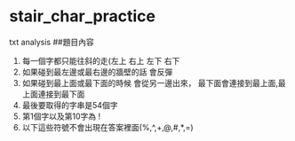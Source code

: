 # stair_char_practice
txt analysis
##題目內容
1. 每一個字都只能往斜的走(左上 右上 左下 右下
2. 如果碰到最左邊或最右邊的牆壁的話 會反彈
3. 如果碰到最上面或最下面的時候 會從另一邊出來， 最下面會連接到最上面,最上面連接到最下面
4. 最後要取得的字串是54個字
5. 第1個字以及第10字為 !
6. 以下這些符號不會出現在答案裡面(%,^,+,@,#,*,=)